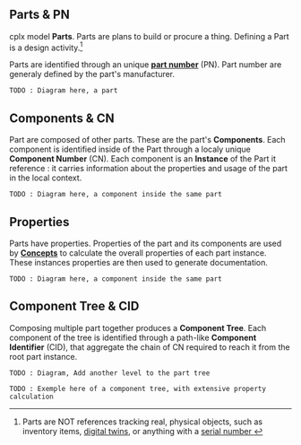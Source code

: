 ﻿## Parts & PN
cplx model **Parts**. Parts are plans to build or procure a thing. Defining a Part is a design activity.[^1]

[^1]: Parts are NOT references tracking real, physical objects, such as inventory items, [digital twins](https://en.wikipedia.org/wiki/Digital_twin), or anything with a [serial number ](https://en.wikipedia.org/wiki/Serial_number)

Parts are identified through an unique [**part number**](https://en.wikipedia.org/wiki/Part_number) (PN).
Part number are generaly defined by the part's manufacturer.

```
TODO : Diagram here, a part
```

## Components & CN
Part are composed of other parts. These are the part's **Components**. Each component is identified inside of the Part through a localy unique **Component Number** (CN). Each component is an **Instance** of the Part it reference : it carries information about the properties and usage of the part in the local context.

```
TODO : Diagram here, a component inside the same part
```

## Properties 
Parts have properties. Properties of the part and its components are used by [**Concepts**](DataModel_TheConceptsModules.md) to calculate the overall properties of each part instance. These instances properties are then used to generate documentation.

```
TODO : Diagram here, a component inside the same part
```

## Component Tree & CID
Composing multiple part together produces a **Component Tree**. Each component of the tree is identified through a path-like **Component Identifier** (CID), that aggregate the chain of CN required to reach it from the root part instance.


```
TODO : Diagram, Add another level to the part tree
```

```
TODO : Exemple here of a component tree, with extensive property calculation
```